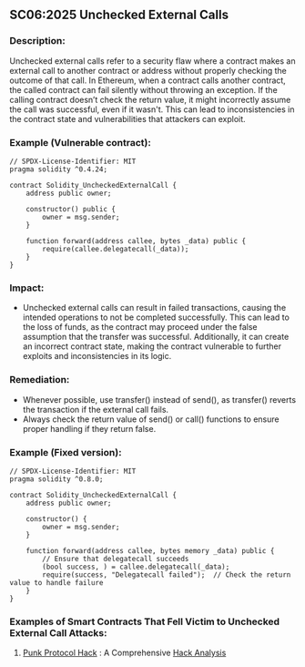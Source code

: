 ## SC06:2025  Unchecked External Calls

### Description:
Unchecked external calls refer to a security flaw where a contract makes an external call to another contract or address without properly checking the outcome of that call. In Ethereum, when a contract calls another contract, the called contract can fail silently without throwing an exception. If the calling contract doesn’t check the return value, it might incorrectly assume the call was successful, even if it wasn't. This can lead to inconsistencies in the contract state and vulnerabilities that attackers can exploit.

### Example (Vulnerable contract):
```
// SPDX-License-Identifier: MIT
pragma solidity ^0.4.24;

contract Solidity_UncheckedExternalCall {
    address public owner;

    constructor() public {
        owner = msg.sender;
    }

    function forward(address callee, bytes _data) public {
        require(callee.delegatecall(_data));
    }
}
```
### Impact:
- Unchecked external calls can result in failed transactions, causing the intended operations to not be completed successfully. This can lead to the loss of funds, as the contract may proceed under the false assumption that the transfer was successful. Additionally, it can create an incorrect contract state, making the contract vulnerable to further exploits and inconsistencies in its logic.

### Remediation:
- Whenever possible, use transfer() instead of send(), as transfer() reverts the transaction if the external call fails.
- Always check the return value of send() or call() functions to ensure proper handling if they return false.

### Example (Fixed version):
```
// SPDX-License-Identifier: MIT
pragma solidity ^0.8.0; 

contract Solidity_UncheckedExternalCall {
    address public owner;

    constructor() {
        owner = msg.sender;
    }

    function forward(address callee, bytes memory _data) public {
        // Ensure that delegatecall succeeds
        (bool success, ) = callee.delegatecall(_data);
        require(success, "Delegatecall failed");  // Check the return value to handle failure
    }
}
```

### Examples of Smart Contracts That Fell Victim to Unchecked External Call Attacks:
1. [Punk Protocol Hack](https://github.com/PunkFinance/punk.protocol/blob/master/contracts/models/CompoundModel.sol) : A Comprehensive [Hack Analysis](https://blog.solidityscan.com/security-issues-with-delegate-calls-4ae64d775b76)